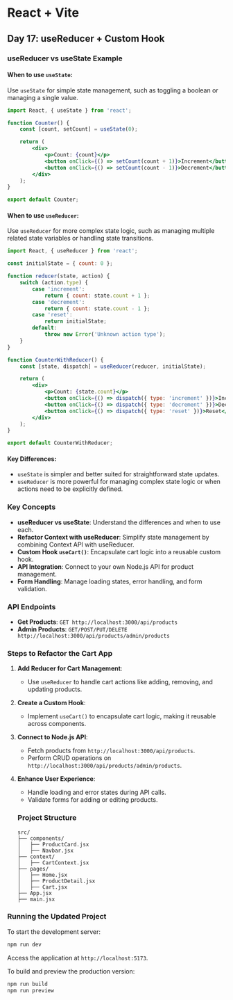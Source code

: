 # React + Vite

## Day 17: useReducer + Custom Hook
### useReducer vs useState Example

#### When to use `useState`:
Use `useState` for simple state management, such as toggling a boolean or managing a single value.

```jsx
import React, { useState } from 'react';

function Counter() {
    const [count, setCount] = useState(0);

    return (
        <div>
            <p>Count: {count}</p>
            <button onClick={() => setCount(count + 1)}>Increment</button>
            <button onClick={() => setCount(count - 1)}>Decrement</button>
        </div>
    );
}

export default Counter;
```

#### When to use `useReducer`:
Use `useReducer` for more complex state logic, such as managing multiple related state variables or handling state transitions.

```jsx
import React, { useReducer } from 'react';

const initialState = { count: 0 };

function reducer(state, action) {
    switch (action.type) {
        case 'increment':
            return { count: state.count + 1 };
        case 'decrement':
            return { count: state.count - 1 };
        case 'reset':
            return initialState;
        default:
            throw new Error('Unknown action type');
    }
}

function CounterWithReducer() {
    const [state, dispatch] = useReducer(reducer, initialState);

    return (
        <div>
            <p>Count: {state.count}</p>
            <button onClick={() => dispatch({ type: 'increment' })}>Increment</button>
            <button onClick={() => dispatch({ type: 'decrement' })}>Decrement</button>
            <button onClick={() => dispatch({ type: 'reset' })}>Reset</button>
        </div>
    );
}

export default CounterWithReducer;
```

#### Key Differences:
- `useState` is simpler and better suited for straightforward state updates.
- `useReducer` is more powerful for managing complex state logic or when actions need to be explicitly defined.
### Key Concepts

- **useReducer vs useState**: Understand the differences and when to use each.
- **Refactor Context with useReducer**: Simplify state management by combining Context API with useReducer.
- **Custom Hook `useCart()`**: Encapsulate cart logic into a reusable custom hook.
- **API Integration**: Connect to your own Node.js API for product management.
- **Form Handling**: Manage loading states, error handling, and form validation.

### API Endpoints

- **Get Products**: `GET http://localhost:3000/api/products`
- **Admin Products**: `GET/POST/PUT/DELETE http://localhost:3000/api/products/admin/products`

### Steps to Refactor the Cart App

1. **Add Reducer for Cart Management**:
    - Use `useReducer` to handle cart actions like adding, removing, and updating products.

2. **Create a Custom Hook**:
    - Implement `useCart()` to encapsulate cart logic, making it reusable across components.

3. **Connect to Node.js API**:
    - Fetch products from `http://localhost:3000/api/products`.
    - Perform CRUD operations on `http://localhost:3000/api/products/admin/products`.

4. **Enhance User Experience**:
    - Handle loading and error states during API calls.
    - Validate forms for adding or editing products.
    ### Project Structure

    ```
    src/
    ├── components/
    │   ├── ProductCard.jsx
    │   ├── Navbar.jsx
    ├── context/
    │   ├── CartContext.jsx
    ├── pages/
    │   ├── Home.jsx
    │   ├── ProductDetail.jsx
    │   ├── Cart.jsx
    ├── App.jsx
    ├── main.jsx
    ```
### Running the Updated Project

To start the development server:

```bash
npm run dev
```

Access the application at `http://localhost:5173`.

To build and preview the production version:

```bash
npm run build
npm run preview
```
